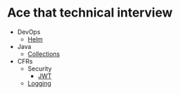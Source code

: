 # Ace that technical interview

<!-- TOC -->
* DevOps
  - [Helm](./devops/helm.md)
* Java
  - [Collections](./java/collections.md)
* CFRs
  - Security
    - [JWT](./cfrs/security/jwt.md)
  - [Logging](./cfrs/logging.md)
<!-- TOC -->